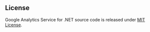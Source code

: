 ## License
Google Analytics Service for .NET source code is released under [MIT License](https://raw.githubusercontent.com/joemoceri/google-analytics-service-dotnet/main/LICENSE).
